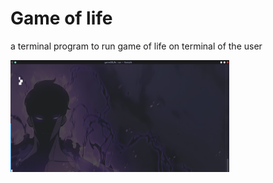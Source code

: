 # Game of life

a terminal program to run game of life on terminal of the user

<picture>
  <img alt="Img" src="./images/img.png" width="350px">
</picture>


